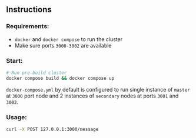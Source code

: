 ## Instructions
### Requirements:
* `docker` and `docker compose` to run the cluster
* Make sure ports `3000-3002` are available

### Start:
```bash
# Run pre-build cluster 
docker compose build && docker compose up
```
`docker-compose.yml` by default is configured to run single instance of `master` at `3000` port node and 2 instances of `secondary` nodes at ports `3001` and `3002`.

### Usage:
```bash
curl -X POST 127.0.0.1:3000/message
```

